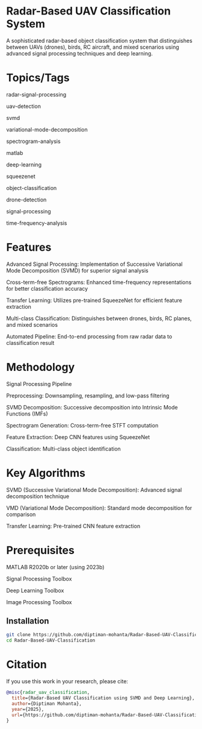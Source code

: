 # Radar-Based UAV Classification System
A sophisticated radar-based object classification system that distinguishes between UAVs (drones), birds, RC aircraft, and mixed scenarios using advanced signal processing techniques and deep learning.
# Topics/Tags
radar-signal-processing

uav-detection

svmd

variational-mode-decomposition

spectrogram-analysis

matlab

deep-learning

squeezenet

object-classification

drone-detection

signal-processing

time-frequency-analysis
# Features
Advanced Signal Processing: Implementation of Successive Variational Mode Decomposition (SVMD) for superior signal analysis

Cross-term-free Spectrograms: Enhanced time-frequency representations for better classification accuracy

Transfer Learning: Utilizes pre-trained SqueezeNet for efficient feature extraction

Multi-class Classification: Distinguishes between drones, birds, RC planes, and mixed scenarios

Automated Pipeline: End-to-end processing from raw radar data to classification result

# Methodology
Signal Processing Pipeline

Preprocessing: Downsampling, resampling, and low-pass filtering

SVMD Decomposition: Successive decomposition into Intrinsic Mode Functions (IMFs)

Spectrogram Generation: Cross-term-free STFT computation

Feature Extraction: Deep CNN features using SqueezeNet

Classification: Multi-class object identification

# Key Algorithms

SVMD (Successive Variational Mode Decomposition): Advanced signal decomposition technique

VMD (Variational Mode Decomposition): Standard mode decomposition for comparison

Transfer Learning: Pre-trained CNN feature extraction

# Prerequisites

MATLAB R2020b or later (using 2023b) 

Signal Processing Toolbox

Deep Learning Toolbox

Image Processing Toolbox

## Installation

```bash
git clone https://github.com/diptiman-mohanta/Radar-Based-UAV-Classification.git
cd Radar-Based-UAV-Classification
```


# Citation

If you use this work in your research, please cite:

```bibtex
@misc{radar_uav_classification,
  title={Radar-Based UAV Classification using SVMD and Deep Learning},
  author={Diptiman Mohanta},
  year={2025},
  url={https://github.com/diptiman-mohanta/Radar-Based-UAV-Classification}
}
